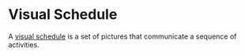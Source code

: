 # Visual Schedule

A [visual schedule](wiki-1) is a set of pictures that communicate a sequence of activities.

[wiki-1]: https://en.wikipedia.org/wiki/Visual_schedules
